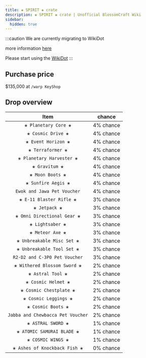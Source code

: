 ```yaml
---
title: ❀ SPIRIT ❀ crate
description: ❀ SPIRIT ❀ crate | Unofficial BlossomCraft Wiki
sidebar:
  hidden: true
---
```

:::caution
We are currently migrating to WikiDot

more information [here](/starter/home/)

Please start using the [WikiDot](https://unofficialblossomcraftwiki.wikidot.com/)
:::

## Purchase price
$135,000 at `/warp KeyShop`

## Drop overview

|          Item          |   chance  |
|:----------------------:|:---------:|
|   `❀ Planetary Core ❀`   | 4% chance |
|  `❀ Cosmic Drive ❀`  | 4% chance |
|    `❀ Event Horizon ❀`   | 4% chance |
|    `❀ Terraformer ❀`   | 4% chance |
| `❀ Planetary Harvester ❀` | 4% chance |
|   `❀ Gravitum ❀`  | 4% chance |
|     `❀ Moon Boots ❀`     | 4% chance |
|   `❀ Sunfire Aegis ❀`   | 4% chance |
|    `Ewok and Jawa Pet Voucher`    | 4% chance |
|    `❀ E-11 Blaster Rifle ❀`    | 3% chance |
|     `❀ Jetpack ❀`     | 3% chance |
| `❀ Omni Directional Gear ❀` | 3% chance |
|   `❀ Lightsaber ❀`   | 3% chance |
|    `❀ Meteor Axe ❀`   | 3% chance |
|     `❀ Unbreakable Misc Set ❀`   | 3% chance |
| `❀ Unbreakable Tool Set ❀` | 3% chance |
|       `R2-D2 and C-3P0 Pet Voucher`      | 3% chance |
|    `❀ Withered Blossom Sword ❀`   | 2% chance |
| `❀ Astral Tool ❀` | 2% chance |
|  `❀ Cosmic Helmet ❀`  | 2% chance |
|      `❀ Cosmic Chestplate ❀`   | 2% chance |
|      `❀ Cosmic Leggings ❀`   | 2% chance |
|      `❀ Cosmic Boots ❀`   | 2% chance |
|   `Jabba and Chewbacca Pet Voucher`   | 2% chance |
|  `❀ ASTRAL SWORD ❀`  | 1% chance |
|    `❀ ATOMIC SAMURAI BLADE ❀`   | 1% chance |
|  `❀ COSMIC WINGS ❀`  | 1% chance |
|    `❀ Ashes of Knockback Fish ❀`   | 0% chance |